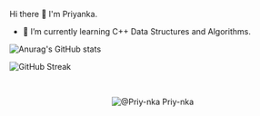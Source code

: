Hi there 👋 I'm Priyanka.
- 🌱 I’m currently learning C++ Data Structures and Algorithms.

![Anurag's GitHub stats](https://github-readme-stats.vercel.app/api?username=Priy-nka&show_icons=true&theme=great-gatsby)

![GitHub Streak](http://github-readme-streak-stats.herokuapp.com?user=Priy-nka&theme=great-gatsby&date_format=j%20M%5B%20Y%5D)

<br>
<p align="center"> <img src="https://activity-graph.herokuapp.com/graph?username=Priy-nka&bg_color=000000&color=FFAC1C&line=FFA500&point=FFFFFF&hide_border=false" alt="@Priy-nka
Priy-nka" /> </p>
<br>
